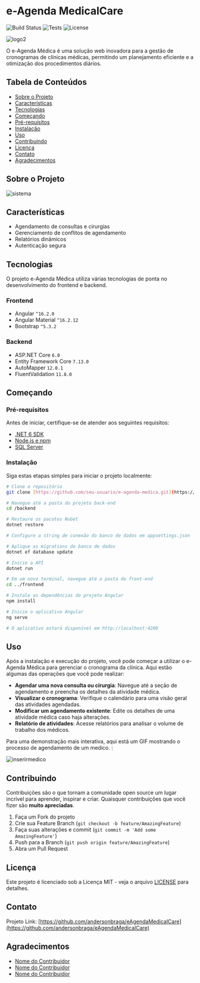 # e-Agenda MedicalCare

![Build Status](https://img.shields.io/badge/build-passing-brightgreen)
![Tests](https://img.shields.io/badge/tests-100%25-success)
![License](https://img.shields.io/badge/license-MIT-blue)




![logo2](https://github.com/andersonbraga/ReadMe/assets/11825153/72ac0c6f-4d85-450b-a62c-c49a63b5eb21)






O e-Agenda Médica é uma solução web inovadora para a gestão de cronogramas de clínicas médicas, permitindo um planejamento eficiente e a otimização dos procedimentos diários.

## Tabela de Conteúdos

- [Sobre o Projeto](#sobre-o-projeto)
- [Características](#características)
- [Tecnologias](#tecnologias)
- [Começando](#começando)
- [Pré-requisitos](#pré-requisitos)
- [Instalação](#instalação)
- [Uso](#uso)
- [Contribuindo](#contribuindo)
- [Licença](#licença)
- [Contato](#contato)
- [Agradecimentos](#agradecimentos)

## Sobre o Projeto






![sistema](https://github.com/andersonbraga/ReadMe/assets/11825153/4746023b-21f7-4b66-b6c0-503efdd31db0)






## Características

- Agendamento de consultas e cirurgias
- Gerenciamento de conflitos de agendamento
- Relatórios dinâmicos
- Autenticação segura

## Tecnologias

O projeto e-Agenda Médica utiliza várias tecnologias de ponta no desenvolvimento do frontend e backend.

### Frontend

- Angular `^16.2.0`
- Angular Material `^16.2.12`
- Bootstrap `^5.3.2`

### Backend

- ASP.NET Core `6.0`
- Entity Framework Core `7.13.0`
- AutoMapper `12.0.1`
- FluentValidation `11.8.0`

## Começando

### Pré-requisitos

Antes de iniciar, certifique-se de atender aos seguintes requisitos:

- [.NET 6 SDK](https://dotnet.microsoft.com/download)
- [Node.js e npm](https://nodejs.org/en/download/)
- [SQL Server](https://www.microsoft.com/en-us/sql-server/sql-server-downloads)

### Instalação

Siga estas etapas simples para iniciar o projeto localmente:

```bash
# Clone o repositório
git clone [https://github.com/seu-usuario/e-agenda-medica.git](https://github.com/andersonbraga/eAgendaMedicalCare)

# Navegue até a pasta do projeto back-end
cd /backend

# Restaure os pacotes NuGet
dotnet restore

# Configure a string de conexão do banco de dados em appsettings.json

# Aplique as migrations do banco de dados
dotnet ef database update

# Inicie a API
dotnet run

# Em um novo terminal, navegue até a pasta do front-end
cd ../frontend

# Instale as dependências do projeto Angular
npm install

# Inicie o aplicativo Angular
ng serve

# O aplicativo estará disponível em http://localhost:4200 
```
## Uso

Após a instalação e execução do projeto, você pode começar a utilizar o e-Agenda Médica para gerenciar o cronograma da clínica. Aqui estão algumas das operações que você pode realizar:

- **Agendar uma nova consulta ou cirurgia**: Navegue até a seção de agendamento e preencha os detalhes da atividade médica.
- **Visualizar o cronograma**: Verifique o calendário para uma visão geral das atividades agendadas.
- **Modificar um agendamento existente**: Edite os detalhes de uma atividade médica caso haja alterações.
- **Relatório de atividades**: Acesse relatórios para analisar o volume de trabalho dos médicos.

Para uma demonstração mais interativa, aqui está um GIF mostrando o processo de agendamento de um medico. 
:



![inserirmedico](https://github.com/andersonbraga/ReadMe/assets/11825153/7c15bcd2-0229-428c-8cef-c1db134f443b)





## Contribuindo

Contribuições são o que tornam a comunidade open source um lugar incrível para aprender, inspirar e criar. Quaisquer contribuições que você fizer são **muito apreciadas**.

1. Faça um Fork do projeto
2. Crie sua Feature Branch (`git checkout -b feature/AmazingFeature`)
3. Faça suas alterações e commit (`git commit -m 'Add some AmazingFeature'`)
4. Push para a Branch (`git push origin feature/AmazingFeature`)
5. Abra um Pull Request

## Licença

Este projeto é licenciado sob a Licença MIT - veja o arquivo [LICENSE](LICENSE.txt) para detalhes.

## Contato



Projeto Link: [https://github.com/andersonbraga/eAgendaMedicalCare](https://github.com/andersonbraga/eAgendaMedicalCare)

## Agradecimentos

- [Nome do Contribuidor](https://github.com/link-para-contribuidor)
- [Nome do Contribuidor](https://github.com/link-para-contribuidor)
- [Nome do Contribuidor](https://github.com/link-para-contribuidor)
